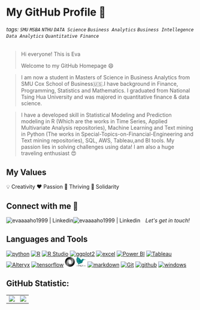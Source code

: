 # My GitHub Profile :book: 
###### tags: `SMU` `MSBA` `NTHU` `DATA Science` `Business Analytics` `Business Intellegence` `Data Analytics` `Quantitative Finance`

> Hi everyone! This is Eva 
> 
> Welcome to my GitHub Homepage :smile: 

>I am now a student in Masters of Science in Business Analytics from SMU Cox School of Business:us:.I have background in Finance, Programming, Statistics and Mathematics. I graduated from National Tsing Hua University and was majored in quantitative finance & data science. 

>I have a developed skill in Statistical Modeling and Prediction modeling in R (Which are the works in Time Series, Applied Multivariate Analysis repositories), Machine Learning and Text mining in Python (The works in Special-Topics-on-Financial-Engineering and Text mining repositories), SQL, AWS, Tableau,and BI tools.
My passion lies in solving challenges using data! I am also a huge traveling enthusiast :heart_eyes:

## My Values
:bulb: Creativity
❤ Passion
🌻 Thriving
🙌 Solidarity

## Connect with me :link: 
[<img align="left" alt="evaaaaho1999 | Linkedin" height="22px" src="https://upload.wikimedia.org/wikipedia/commons/c/ca/LinkedIn_logo_initials.png" />][linkedin]
[<img align="left" alt="evaaaaho1999 | Linkedin" height="22px" src="https://i.imgur.com/zaLHZR2.png" />][facebook]

<p align=center>
<em> Let's get in touch!</em>
</p>

## Languages and Tools
[<img alt="python" width="26px" src="https://img.icons8.com/color/240/000000/python.png">](https://www.python.org/)
[<img alt="R" width="26px" src="https://i.imgur.com/bLwGjax.png">](https://www.r-project.org/)
[<img alt="R Studio" width="26px" src="https://i.imgur.com/4BQvtd1.png">](https://www.rstudio.com/)
[<img alt="ggplot2" width="26px" src="https://i.imgur.com/28qcviX.png">](https://ggplot2.tidyverse.org/)
[<img alt="excel" width="26px" src="https://i.imgur.com/8yYBFhI.png">](https://www.microsoft.com/en-us/microsoft-365/excel)
[<img alt="Power BI" width="26px" src="https://i.imgur.com/VCuiSY9.png">](https://powerbi.microsoft.com/en-us/)
[<img alt="Tableau" width="26px" src="https://i.imgur.com/A3GN0nE.png">](https://www.tableau.com/)
[<img alt="Alteryx" width="26px" src="https://i.imgur.com/Ic6GURv.png">](https://www.alteryx.com/)
[<img alt="tensorflow" height="25px" width="26px" src="https://api.iconify.design/logos-tensorflow.svg">](https://www.tensorflow.org/)
[<img alt="json" width="26px" src="https://raw.githubusercontent.com/github/explore/80688e429a7d4ef2fca1e82350fe8e3517d3494d/topics/json/json.png">](https://www.json.org/json-en.html)
[<img alt="latex" width="26px" src="https://raw.githubusercontent.com/github/explore/80688e429a7d4ef2fca1e82350fe8e3517d3494d/topics/latex/latex.png">](https://www.latex-project.org/)
[<img alt="markdown" width="26px" src="https://img.icons8.com/ios-filled/100/000000/markdown.png">](https://www.markdownguide.org/)
[<img alt="Git" width="26px" src="https://img.icons8.com/color/240/000000/git.png">](https://git-scm.com/)
[<img alt="github" width="26px" src="https://img.icons8.com/ios-glyphs/240/000000/github.png">](https://github.com/)
[<img alt="windows" width="26px" src="https://img.icons8.com/color/240/000000/windows-10.png">](https://www.microsoft.com/en-us/windows)

## GitHub Statistic:
<table><tr><td valign="top" width="50%">
<img src="https://github-readme-stats.vercel.app/api?username=evaaaaho1999&show_icons=true&count_private=true&hide_border=true" align="left" style="width: 100%" />
</td><td valign="top" width="50%">
<img src="https://github-readme-stats.vercel.app/api/top-langs/?username=evaaaaho1999&hide_border=true&layout=compact" align="left" style="width: 100%" />
</td></tr></table>  


[linkedin]:https://www.linkedin.com/in/i-hua-ho/
[facebook]:https://www.facebook.com/profile.php?id=100004279383752


<!---
evaaaaho1999/evaaaaho1999 is a ✨ special ✨ repository because its `README.md` (this file) appears on your GitHub profile.
You can click the Preview link to take a look at your changes.
--->
